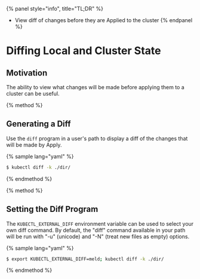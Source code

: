 {% panel style="info", title="TL;DR" %}
- View diff of changes before they are Applied to the cluster
{% endpanel %}

# Diffing Local and Cluster State

## Motivation

The ability to view what changes will be made before applying them to a cluster can be useful.

{% method %}
## Generating a Diff

Use the `diff` program in a user's path to display a diff of the changes that will be
made by Apply.

{% sample lang="yaml" %}

```sh
$ kubectl diff -k ./dir/
```

{% endmethod %}

{% method %}
## Setting the Diff Program

The `KUBECTL_EXTERNAL_DIFF` environment variable can be used to select your own diff command.
By default, the "diff" command available in your path will be run with "-u" (unicode) and "-N"
(treat new files as empty) options.


{% sample lang="yaml" %}

```sh
$ export KUBECTL_EXTERNAL_DIFF=meld; kubectl diff -k ./dir/
```

{% endmethod %}

